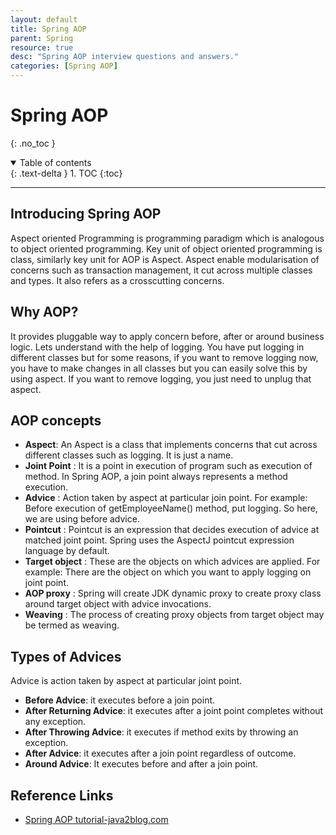 ```yaml
---
layout: default
title: Spring AOP
parent: Spring
resource: true
desc: "Spring AOP interview questions and answers."
categories: [Spring AOP]
---
```


# Spring AOP
{: .no_toc }

<details open markdown="block">
  <summary>
    Table of contents
  </summary>
  {: .text-delta }
1. TOC
{:toc}
</details>

---

##  Introducing Spring AOP

Aspect oriented Programming is programming paradigm which is analogous to object oriented programming. Key unit of object oriented programming is class, similarly key unit for AOP is Aspect. Aspect enable modularisation of concerns such as transaction management, it cut across multiple classes and types. It also refers as a crosscutting concerns.

## Why AOP?
It provides pluggable way to apply concern before, after or around business logic.
Lets understand with the help of logging. You have put logging in different classes but for some reasons, if you want to remove logging now, you have to make changes in all classes but you can easily solve this by using aspect. If you want to remove logging, you just need to unplug that aspect.

## AOP concepts
- **Aspect**: An Aspect is a class that implements concerns that cut across different classes such as logging. It is just a name.
- **Joint Point** : It is a point in execution of program such as execution of method. In Spring AOP, a join point always represents a method execution.
- **Advice** : Action taken by  aspect at particular join point. For example: Before execution of getEmployeeName() method, put logging. So here, we are using before advice.
- **Pointcut** : Pointcut is an expression that decides execution of advice at matched joint point. Spring uses the AspectJ pointcut expression language by default.
- **Target object** : These are the objects on which advices are applied. For example: There are the object on which you want to apply logging on joint point.
- **AOP proxy** : Spring will create JDK dynamic proxy to create proxy class around target object with advice invocations.
- **Weaving** : The process of creating proxy objects from target object may be termed as weaving.

## Types of Advices 
Advice is action taken by aspect at particular joint point.
- **Before Advice**: it executes before a join point.
- **After Returning Advice**: it executes after a joint point completes without any exception.
- **After Throwing Advice**: it executes if method exits by throwing an exception.
- **After Advice**: it executes after a join point regardless of outcome.
- **Around Advice**: It executes before and after a join point.

## Reference Links
- [Spring AOP tutorial-java2blog.com](https://java2blog.com/spring-aop-tutorial/)